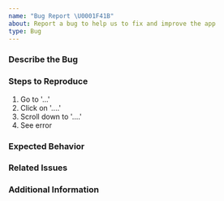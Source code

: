 ```yaml
---
name: "Bug Report \U0001F41B"
about: Report a bug to help us to fix and improve the app
type: Bug
---
```


### Describe the Bug

<!-- A clear and concise description of what the bug is. -->

### Steps to Reproduce

<!-- Describe the specific steps on how to reproduce the issue. -->

1. Go to '...'
2. Click on '....'
3. Scroll down to '....'
4. See error

### Expected Behavior

<!-- A clear and concise description of what you expected to happen. -->

### Related Issues

<!-- Link all related issues which are e.g. CMS issues or otherwise related, blocking, duplicating issues, ... -->

### Additional Information

<!-- Add any other context (e.g. logs, screenshots, environment, related issues etc.) about the problem here. -->
